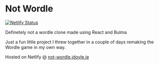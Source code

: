 # Not Wordle

[![Netlify Status](https://api.netlify.com/api/v1/badges/a1d58f47-5abc-416b-80c3-b1ccf3cca499/deploy-status)](https://app.netlify.com/sites/eager-lalande-9ff710/deploys)

Definetely not a wordle clone made using React and Bulma

Just a fun little project I threw together in a couple of days remaking the Wordle game in my own way. 

Hosted on Netlify @ [not-wordle.jdoyle.ie](https://not-wordle.jdoyle.ie)

